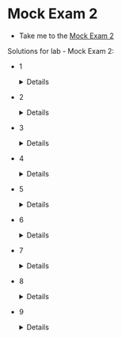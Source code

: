 # Mock Exam 2

  - Take me to the [Mock Exam 2](https://kodekloud.com/topic/mock-exam-2-6/)

Solutions for lab - Mock Exam 2:

- 1
  <details>

  Use this YAML file below:

  ```yaml
  apiVersion: networking.k8s.io/v1
  kind: NetworkPolicy
  metadata:
    name: allow-redis-access
    namespace: prod-x12cs
  spec:
    podSelector:
      matchLabels:
        run: redis-backend
    policyTypes:
    - Ingress
    ingress:
    - from:
      - namespaceSelector:
          matchLabels:
            access: redis
      - podSelector:
          matchLabels:
            backend: prod-x12cs
      ports:
      - protocol: TCP
        port: 6379
  ```
  </details>


- 2
  <details>

  Use this YAML file below:

  ```yaml
  kind: NetworkPolicy
  apiVersion: networking.k8s.io/v1
  metadata:
    name: allow-app1-app2
    namespace: apps-xyz
  spec:
    podSelector:
      matchLabels:
        tier: backend
        role: db
    ingress:
    - from:
      - podSelector:
          matchLabels:
            name: app1
            tier: frontend
      - podSelector:
          matchLabels:
            name: app2
            tier: frontend
  ```
  </details>


- 3

  <details>

  Update the Pod to use the field `automountServiceAccountToken: false`

  Using this option makes sure that the service account token secret is not mounted in the pod at the location `/var/run/secrets/kubernetes.io/serviceaccount`, provided you have removed any explicit volumes and volumeMounts which will be present if you extracted the manifest from the running pod with `-o yaml`

  Note that this option merely tells the controller not to add a volume and mount if not already present. It does *not* remove any existing mount for the secret.

  ```yaml
  apiVersion: v1
  kind: Pod
  metadata:
    labels:
      run: apps-cluster-dash
    name: apps-cluster-dash
    namespace: gamma
  spec:
    containers:
    - image: nginx
      name: apps-cluster-dash
    serviceAccountName: cluster-view
    automountServiceAccountToken: false
    # Note that we have manually deleted volume/mount that previously existed for secret.
  ```

  </details>


- 4

  <details>

  Add the below rule to `/etc/falco/falco_rules.local.yaml` on controlplane and restart falco using `systemctl restart falco.service` to override the current rule

  ```yaml
  - rule: Terminal shell in container
    desc: A shell was used as the entrypoint/exec point into a container with an attached terminal.
    condition: >
      spawned_process and container
      and shell_procs and proc.tty != 0
      and container_entrypoint
      and not user_expected_terminal_shell_in_container_conditions
    output: >
      %evt.time.s,%user.uid,%container.id,%container.image.repository
    priority: ALERT
    tags: [container, shell, mitre_execution]
  ```
  </details>


- 5

  <details>

  The role called dev-user-access has been created for all three namespaces: dev-a. dev-b and dev-z. However, the role in the 'dev-z' namespace grants martin access to all operation on all pods. To fix this, delete and re-create the role as below:

  ```yaml
  apiVersion: rbac.authorization.k8s.io/v1
  kind: Role
  metadata:
    name: dev-user-access
    namespace: dev-z
  rules:
  - apiGroups:
    - ""
    resources:
    - pods
    verbs:
    - get
    - list
  ```
  </details>


- 6

  <details>

  First SSH to node01 from controlplane:

  ```
  controlplane $ ssh node01
  ```

  Next, check the process which is bound to port 8088 on this node using netstat"

  ```
  node01 $ netstat -natulp | grep 8088
  ```

  This shows that the the process openlitespeed is the one which is using this port.

  Check if any service is running with the same name

  ```
  node01 $ systemctl list-units  -t service --state active | grep -i openlitespeed
  lshttpd.service
  loaded active running OpenLiteSpeed HTTP Server
  ```

  This shows that a service called openlitespeed is managed by lshttpd.service which is currently active.

  Stop the service and disable it

  ```
  node01 $ systemctl stop lshttpd
  node01 $ systemctl disable lshttpd
  ```

  Finally, check for the package by the same name

  ```
  node01 $ apt list --installed | grep openlitespeed
  ```
  Uninstall the package

  ```
  node01 $ apt remove openlitespeed -y
  ```
  </details>


- 7

  <details>


  The path to the seccomp profile is incorrectly specified for the omega-app pod.</br>
  As per the question, the profile is created at `/var/lib/kubelet/seccomp/custom-profiles.json`

  ```
  controlplane $ kubectl -n omega describe omega-app
  ```

  Output:

  ```
  Events:
    Type     Reason  Age              From             Message
    ----     ------  ----             ----             -------
    Normal   Pulled  5s (x3 over 7s)  kubelet, node01  Container image "hashicorp/http-echo:0.2.3" already present on machine
    Warning  Failed  5s (x3 over 7s)  kubelet, node01  Error: failed to generate security options for container "test-container": failed to generate seccomp security options for container: cannot load seccomp profile "/var/lib/kubelet/seccomp/profiles/custom-profile.json": open /var/lib/kubelet/seccomp/profiles/custom-profile.json: no such file or directory
  ```

  Fix the seccomp profile path in the POD Definition file</br>
  Fix `omega-app.yaml`

  ```yaml
  securityContext:
    seccompProfile:
      localhostProfile: custom-profile.json
      type: Localhost
  ```

  Next, update the custom-profile.json to allow `read` and `write` syscalls.</br>
  Once done, you should see an output similar to below:

  ```
  controlplane $ cat /var/lib/kubelet/seccomp/custom-profile.json | jq -r '.syscalls[].names[]' | grep -w write
  ```

  > write

  ```
  controlplane $ cat /var/lib/kubelet/seccomp/custom-profile.json | jq -r '.syscalls[].names[]' | grep -w read
  ```

  > read

  Finally, re-create the pod

  ```
  controlplane $ kubectl replace -f /root/CKS/omega-app.yaml --force
  ```

  > pod "omega-app" deleted
    pod/omega-app replaced

  The POD should now run successfully.

  NOTE:

  It may still run even if the above two syscalls are not added. However, adding the syscalls is required to successfully complete this question.

  </details>


- 8

  <details>

  Remove the `SYS_ADMIN` capability from the container for the simple-webapp-1 pod in the POD definition file and re-run the scan.

  ```
  controlplane $ kubesec scan /root/CKS/simple-pod.yaml > /root/CKS/kubesec-report.txt
  ```

  The fixed report should PASS with a message like this:

  ```json
  [
    {
      "object": "Pod/simple-webapp-1.default",
      "valid": true,
      "fileName": "API",
      "message": "Passed with a score of 3 points",
      "score": 3,
  ```
  </details>

- 9

  <details>

  Run trivy image scan on all of the images and check which one does not have HIGH or CRITICAL vulnerabilities.

  ```
  controlplane $ trivy image nginx:alpine
  ```

  ```
  2021-04-26T03:41:49.033Z        INFO    Detecting Alpine vulnerabilities...
  2021-04-26T03:41:49.041Z        INFO    Trivy skips scanning programming language libraries because no supported file was detected
  nginx:alpine (alpine 3.13.5)
  ============================
  Total: 0 (HIGH: 0, CRITICAL: 0)
  ```

  Next, use this image to create the pod

  ```
  controlplane $ kubectl -n seth run secure-nginx-pod --image nginx:alpine
  ```
  </details>


